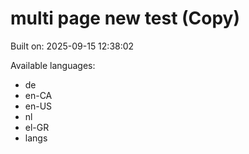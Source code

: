 # multi page new test (Copy)



Built on: 2025-09-15 12:38:02

Available languages:
- de
- en-CA
- en-US
- nl
- el-GR
- langs
